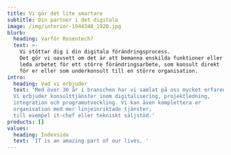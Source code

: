 ```yaml
---
title: Vi gör det lite smartare
subtitle: Din partner i det digitala
image: /img/interior-1944348_1920.jpg
blurb:
  heading: Varför Rosentech?
  text: >-
    Vi stöttar dig i din digitala förändringsprocess. 
    Det gör vi oavsett om det är att bemanna enskilda funktioner eller 
    leda arbetet för ett större förändringsarbete, som konsult direkt 
    för er eller som underkonsult till en större organisation.
intro:
  heading: Vad vi erbjuder
  text: 'Med över 30 år i branschen har vi samlat på oss mycket erfarenhet. 
  Vi erbjuder konsulttjänster inom digitalisering, projektledning, 
  integration och programutveckling. Vi kan även komplettera er 
  organisation med mer linjeinriktade tjänster, 
  till exempel it-chef eller tekniskt säljstöd.'
products: []
values:
  heading: Indexsida
  text: 'IT is an amazing part of our lives. '
---
```


